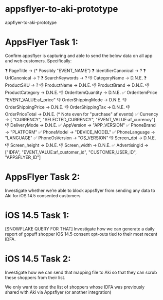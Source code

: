 # appsflyer-to-aki-prototype
appflyer-to-aki-prototype


# AppsFlyer Task 1:

Confirm appsflyer is capturing and able to send the below data on all app and web customers. Specifically: 

❓ PageTitle -> (* Possibly "EVENT_NAME")
❓ IdentifierCanonical -> ?
❓ UrlCanonical -> ?
❓ SearchKeywords -> ?
👎 CategoryName -> D.N.E.
❓ ProductSKU -> ?
👎 ProductName -> D.N.E.
👎 ProductBrand -> D.N.E.
👎 ProductCategory -> D.N.E.
👎 OrderItemQuantity -> D.N.E.
✅ OrderItemPrice "EVENT_VALUE:af_price"
👎 OrderShippingMode -> D.N.E.
👎 OrderShippingPrice -> D.N.E.
👎 OrderShippingTax -> D.N.E.
👎 OrderPriceTotal -> D.N.E. (* Note even for "purchase" af events)
✅ Currency -> [ "CURRENCY", "SELECTED_CURRENCY", "EVENT_VALUE:af_currency"]
👎 DeliveryMode -> D.N.E.
✅ AppVersion -> "APP_VERSION"
✅ PhoneBrand -> "PLATFORM"
✅ PhoneModel -> "DEVICE_MODEL"
✅ PhoneLanguage -> "LANGUAGE"
✅ PhoneOsVersion -> "OS_VERSION"
👎 Screen_dpi -> D.N.E.
👎 Screen_height -> D.N.E.
👎 Screen_width -> D.N.E.
✅ AdvertisingId -> ["IDFA", "EVENT_VALUE:af_customer_id", "CUSTOMER_USER_ID", "APPSFLYER_ID"]

# AppsFlyer Task 2:

Investigate whether we’re able to block appsflyer from sending any data to Aki for iOS 14.5 consented customers 

# iOS 14.5 Task 1:

[SNOWFLAKE QUERY FOR THAT] Investigate how we can generate a daily report of gopuff shopper iOS 14.5 consent opt-outs tied to their most recent IDFA.

# iOS 14.5 Task 2: 

Investigate how we can send that mapping file to Aki so that they can scrub these shoppers from their list.

We only want to send the list of shoppers whose IDFA was previously shared with Aki via Appsflyer (or another integration)

